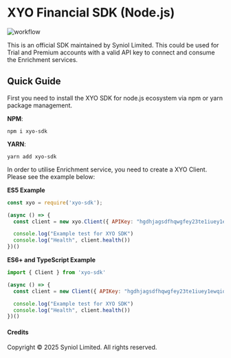 # XYO Financial SDK (Node.js)
![workflow](https://github.com/syniol/xyo-sdk-node/actions/workflows/makefile.yml/badge.svg)

This is an official SDK maintained by Syniol Limited. This could be used for Trial and Premium accounts with a valid 
API key to connect and consume the Enrichment services.


## Quick Guide
First you need to install the XYO SDK for node.js ecosystem via npm or yarn package management.

__NPM__:
```shell
npm i xyo-sdk
```

__YARN__:
```shell
yarn add xyo-sdk
```

In order to utilise Enrichment service, you need to create a XYO Client. Please see the example below:

__ES5 Example__
```js
const xyo = require('xyo-sdk');

(async () => {
  const client = new xyo.Client({ APIKey: "hgdhjagsdfhqwgfey23te1iuey1ewqioeqwe/32131236721edghjsadjgasfdh"})

  console.log("Example test for XYO SDK")
  console.log("Health", client.health())
})()
```

__ES6+ and TypeScript Example__
```js
import { Client } from 'xyo-sdk'

(async () => {
  const client = new Client({ APIKey: "hgdhjagsdfhqwgfey23te1iuey1ewqioeqwe/32131236721edghjsadjgasfdh"})

  console.log("Example test for XYO SDK")
  console.log("Health", client.health())
})()
```


#### Credits
Copyright &copy; 2025 Syniol Limited. All rights reserved.
